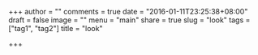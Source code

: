 +++
author = ""
comments = true
date = "2016-01-11T23:25:38+08:00"
draft = false
image = ""
menu = "main"
share = true
slug = "look"
tags = ["tag1", "tag2"]
title = "look"

+++

